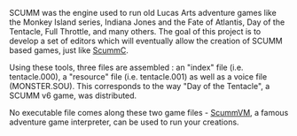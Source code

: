 SCUMM was the engine used to run old Lucas Arts adventure games like the Monkey Island series, Indiana Jones and the Fate of Atlantis, Day of the Tentacle, Full Throttle, and many others. The goal of this project is to develop a set of editors which will eventually allow the creation of SCUMM based games, just like [ScummC](http://alban.dotsec.net/7.html).

Using these tools, three files are assembled : an "index" file (i.e. tentacle.000), a "resource" file (i.e. tentacle.001) as well as a voice file (MONSTER.SOU). This corresponds to the way "Day of the Tentacle", a SCUMM v6 game, was distributed.

No executable file comes along these two game files - [ScummVM](http://www.scummvm.org), a famous adventure game interpreter, can be used to run your creations.